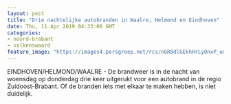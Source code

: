 ```yaml
---
layout: post
title: "Drie nachtelijke autobranden in Waalre, Helmond en Eindhoven"
date: Thu, 11 Apr 2019 04:33:00 GMT
categories: 
- noord-brabant 
- valkenswaard 
feature_image: "https://images4.persgroep.net/rcs/nGR8dlGEkhHrLyOnxP_umHJ5kT0/diocontent/145286299/_fitwidth/400/?appId=21791a8992982cd8da851550a453bd7f&quality=0.7"
---
```


EINDHOVEN/HELMOND/WAALRE - De brandweer is in de nacht van woensdag op donderdag drie keer uitgerukt voor een autobrand in de regio Zuidoost-Brabant. Of de branden iets met elkaar te maken hebben, is niet duidelijk.
